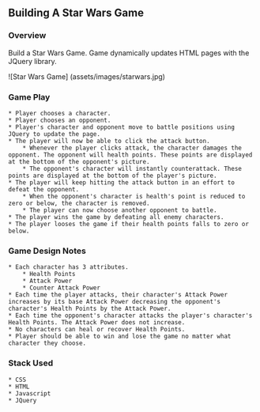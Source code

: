 ## Building A Star Wars Game

### Overview
Build a Star Wars Game. Game dynamically updates HTML pages with the JQuery library.

![Star Wars Game] (assets/images/starwars.jpg)

### Game Play
	* Player chooses a character.
	* Player chooses an opponent.
	* Player's character and opponent move to battle positions using JQuery to update the page.
	* The player will now be able to click the attack button. 
		* Whenever the player clicks attack, the character damages the opponent. The opponent will health points. These points are displayed at the bottom of the opponent's picture.
		* The opponent's character will instantly counterattack. These points are displayed at the bottom of the player's picture.
	* The player will keep hitting the attack button in an effort to defeat the opponent.
		* When the opponent's character is health's point is reduced to zero or below, the character is removed.
		* The player can now choose another opponent to battle.
	* The player wins the game by defeating all enemy characters.
	* The player looses the game if their health points falls to zero or below.

### Game Design Notes 
	* Each character has 3 attributes.
		* Health Points
		* Attack Power
		* Counter Attack Power
	* Each time the player attacks, their character's Attack Power increases by its base Attack Power decreasing the opponent's character's Health Points by the Attack Power.
	* Each time the opponent's character attacks the player's character's Health Points. The Attack Power does not increase.
	* No characters can heal or recover Health Points.
	* Player should be able to win and lose the game no matter what character they choose.

### Stack Used
	* CSS
	* HTML
	* Javascript
	* JQuery